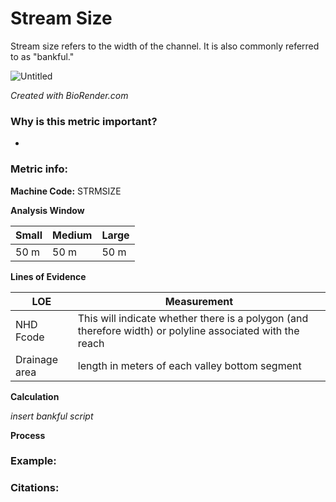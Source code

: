 # Stream Size

Stream size refers to the width of the channel. It is also commonly referred to as "bankful."

![Untitled](https://user-images.githubusercontent.com/73319684/188736638-a2987a7a-b45b-4692-a6d0-b0d57e357c09.png)

*Created with BioRender.com*

### Why is this metric important?

* 

### Metric info:

**Machine Code:** STRMSIZE

**Analysis Window**

| Small | Medium | Large |
| ----- | ------ | ----- |
| 50 m  | 50 m   | 50 m  |

**Lines of Evidence**

| LOE           | Measurement                                                  |
| ------------- | ------------------------------------------------------------ |
| NHD Fcode     | This will indicate whether there is a polygon (and therefore width) or polyline associated with the reach |
| Drainage area | length in meters of each valley bottom segment               |

**Calculation**

*insert bankful script*

**Process**



### Example:

### Citations:



